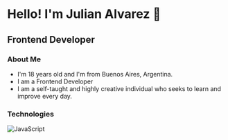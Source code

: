 <h1>Hello! I'm Julian Alvarez 👋</h1>
<h2>Frontend Developer</h2>

### About Me
- I'm 18 years old and I'm from Buenos Aires, Argentina.
- I am a Frontend Developer
- I am a self-taught and highly creative individual who seeks to learn and improve every day.

### Technologies
![JavaScript](https://img.shields.io/badge/-JavaScript-333333?style=flat&logo=javascript)
<!--
**julianalvaarez/julianalvaarez** is a ✨ _special_ ✨ repository because its `README.md` (this file) appears on your GitHub profile.

Here are some ideas to get you started:

- 🔭 I’m currently working on ...
- 🌱 I’m currently learning ...
- 👯 I’m looking to collaborate on ...
- 🤔 I’m looking for help with ...
- 💬 Ask me about ...
- 📫 How to reach me: ...
- 😄 Pronouns: ...
- ⚡ Fun fact: ...
-->

